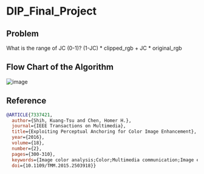 # DIP_Final_Project
## Problem
What is the range of JC (0-1)?
(1-JC) * clipped_rgb + JC * original_rgb

## Flow Chart of the Algorithm
![image](https://github.com/user-attachments/assets/b159256f-a744-4ba0-99e2-5a826e53228f)

## Reference
```bibtex
@ARTICLE{7337421,
  author={Shih, Kuang-Tsu and Chen, Homer H.},
  journal={IEEE Transactions on Multimedia}, 
  title={Exploiting Perceptual Anchoring for Color Image Enhancement}, 
  year={2016},
  volume={18},
  number={2},
  pages={300-310},
  keywords={Image color analysis;Color;Multimedia communication;Image enhancement;Streaming media;Image quality;Anchoring theory;color appearance model;color image enhancement;human perception},
  doi={10.1109/TMM.2015.2503918}}
```
